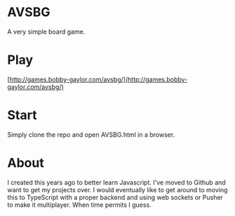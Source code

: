 # AVSBG
A very simple board game.

# Play
[http://games.bobby-gaylor.com/avsbg/](http://games.bobby-gaylor.com/avsbg/)

# Start
Simply clone the repo and open AVSBG.html in a browser.

# About
I created this years ago to better learn Javascript. I've moved to Github and want to get my projects over. I would eventually like to get around to moving this to TypeScript with a proper backend and using web sockets or Pusher to make it multiplayer. When time permits I guess. 

